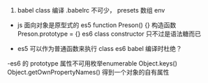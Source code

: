 1. babel class 编译
.babelrc 不可少， presets 数组 env
- js 面向对象是原型式的 es5
function Preson() {} 构造函数
Preson.prototype = {}
es6 class constructor 只不过是语法糖而已

- es5 可以作为普通函数来执行 
  class es6 babel 编译时杜绝？

-es6 的 prototype 属性不可用枚举enumerable 
Object.keys()
Object.getOwnPropertyNames() 得到一个对象的自有属性